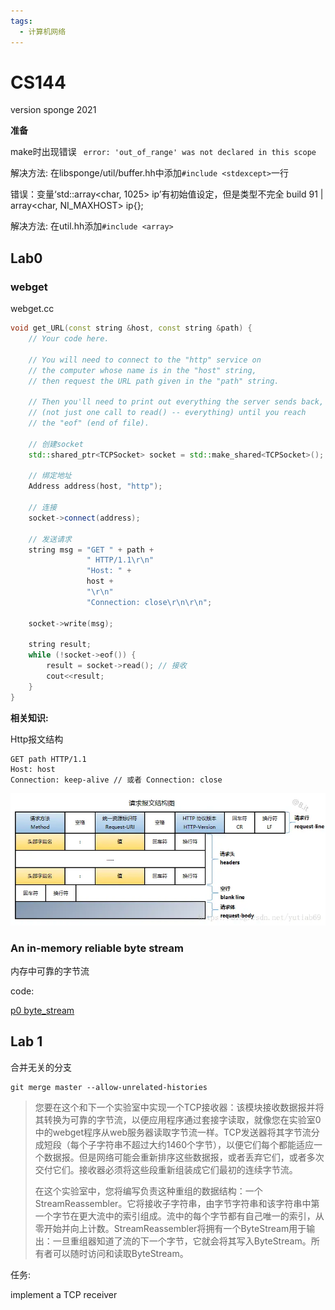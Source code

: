 ```yaml
---
tags:
  - 计算机网络
---
```


# CS144

version sponge 2021


**准备**

make时出现错误 ` error: 'out_of_range' was not declared in this scope`

解决方法: 在libsponge/util/buffer.hh中添加`#include <stdexcept>`一行


错误：变量‘std::array<char, 1025> ip’有初始值设定，但是类型不完全 build 91 | array<char, NI_MAXHOST> ip{};

解决方法:  在util.hh添加`#include <array>`
## Lab0

### webget

webget.cc
```cpp
void get_URL(const string &host, const string &path) {
    // Your code here.

    // You will need to connect to the "http" service on
    // the computer whose name is in the "host" string,
    // then request the URL path given in the "path" string.

    // Then you'll need to print out everything the server sends back,
    // (not just one call to read() -- everything) until you reach
    // the "eof" (end of file).

    // 创建socket
    std::shared_ptr<TCPSocket> socket = std::make_shared<TCPSocket>();

    // 绑定地址
    Address address(host, "http");

    // 连接
    socket->connect(address);

    // 发送请求
    string msg = "GET " + path +
                 " HTTP/1.1\r\n"
                 "Host: " +
                 host +
                 "\r\n"
                 "Connection: close\r\n\r\n";

    socket->write(msg);

    string result;
    while (!socket->eof()) {
        result = socket->read(); // 接收
        cout<<result;
    }
}
```

**相关知识:**

Http报文结构

```
GET path HTTP/1.1
Host: host
Connection: keep-alive // 或者 Connection: close
```

![](Picture/Pasted%20image%2020240110165532.png)

### An in-memory reliable byte stream

内存中可靠的字节流

code:

[p0 byte_stream](https://github.com/PiakoCode/sponge/commit/bb60ea4cda52b1cf391b4792f6156415b3830fcb)


## Lab 1

合并无关的分支
```shell
git merge master --allow-unrelated-histories
```

>您要在这个和下一个实验室中实现一个TCP接收器：该模块接收数据报并将其转换为可靠的字节流，以便应用程序通过套接字读取，就像您在实验室0中的webget程序从web服务器读取字节流一样。TCP发送器将其字节流分成短段（每个子字符串不超过大约1460个字节），以便它们每个都能适应一个数据报。但是网络可能会重新排序这些数据报，或者丢弃它们，或者多次交付它们。接收器必须将这些段重新组装成它们最初的连续字节流。
>
>在这个实验室中，您将编写负责这种重组的数据结构：一个StreamReassembler。它将接收子字符串，由字节字符串和该字符串中第一个字节在更大流中的索引组成。流中的每个字节都有自己唯一的索引，从零开始并向上计数。StreamReassembler将拥有一个ByteStream用于输出：一旦重组器知道了流的下一个字节，它就会将其写入ByteStream。所有者可以随时访问和读取ByteStream。

任务:   

implement a TCP receiver

